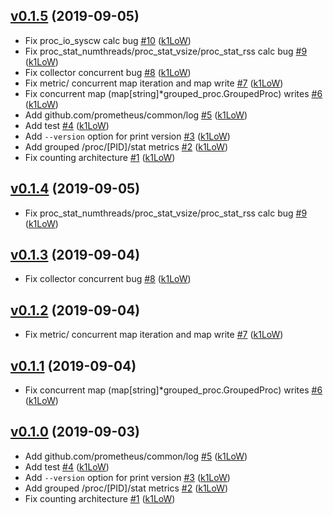 ## [v0.1.5](https://github.com/k1LoW/grouped_process_exporter/compare/v0.1.4...v0.1.5) (2019-09-05)

* Fix proc_io_syscw calc bug [#10](https://github.com/k1LoW/grouped_process_exporter/pull/10) ([k1LoW](https://github.com/k1LoW))
* Fix proc_stat_numthreads/proc_stat_vsize/proc_stat_rss calc bug [#9](https://github.com/k1LoW/grouped_process_exporter/pull/9) ([k1LoW](https://github.com/k1LoW))
* Fix collector concurrent bug [#8](https://github.com/k1LoW/grouped_process_exporter/pull/8) ([k1LoW](https://github.com/k1LoW))
* Fix metric/ concurrent map iteration and map write [#7](https://github.com/k1LoW/grouped_process_exporter/pull/7) ([k1LoW](https://github.com/k1LoW))
* Fix concurrent map (map[string]*grouped_proc.GroupedProc) writes [#6](https://github.com/k1LoW/grouped_process_exporter/pull/6) ([k1LoW](https://github.com/k1LoW))
* Add github.com/prometheus/common/log [#5](https://github.com/k1LoW/grouped_process_exporter/pull/5) ([k1LoW](https://github.com/k1LoW))
* Add test [#4](https://github.com/k1LoW/grouped_process_exporter/pull/4) ([k1LoW](https://github.com/k1LoW))
* Add `--version` option for print version [#3](https://github.com/k1LoW/grouped_process_exporter/pull/3) ([k1LoW](https://github.com/k1LoW))
* Add grouped /proc/[PID]/stat metrics [#2](https://github.com/k1LoW/grouped_process_exporter/pull/2) ([k1LoW](https://github.com/k1LoW))
* Fix counting architecture [#1](https://github.com/k1LoW/grouped_process_exporter/pull/1) ([k1LoW](https://github.com/k1LoW))

## [v0.1.4](https://github.com/k1LoW/grouped_process_exporter/compare/v0.1.3...v0.1.4) (2019-09-05)

* Fix proc_stat_numthreads/proc_stat_vsize/proc_stat_rss calc bug [#9](https://github.com/k1LoW/grouped_process_exporter/pull/9) ([k1LoW](https://github.com/k1LoW))

## [v0.1.3](https://github.com/k1LoW/grouped_process_exporter/compare/v0.1.2...v0.1.3) (2019-09-04)

* Fix collector concurrent bug [#8](https://github.com/k1LoW/grouped_process_exporter/pull/8) ([k1LoW](https://github.com/k1LoW))

## [v0.1.2](https://github.com/k1LoW/grouped_process_exporter/compare/v0.1.1...v0.1.2) (2019-09-04)

* Fix metric/ concurrent map iteration and map write [#7](https://github.com/k1LoW/grouped_process_exporter/pull/7) ([k1LoW](https://github.com/k1LoW))

## [v0.1.1](https://github.com/k1LoW/grouped_process_exporter/compare/v0.1.0...v0.1.1) (2019-09-04)

* Fix concurrent map (map[string]*grouped_proc.GroupedProc) writes [#6](https://github.com/k1LoW/grouped_process_exporter/pull/6) ([k1LoW](https://github.com/k1LoW))

## [v0.1.0](https://github.com/k1LoW/grouped_process_exporter/compare/0b50674837e9...v0.1.0) (2019-09-03)

* Add github.com/prometheus/common/log [#5](https://github.com/k1LoW/grouped_process_exporter/pull/5) ([k1LoW](https://github.com/k1LoW))
* Add test [#4](https://github.com/k1LoW/grouped_process_exporter/pull/4) ([k1LoW](https://github.com/k1LoW))
* Add `--version` option for print version [#3](https://github.com/k1LoW/grouped_process_exporter/pull/3) ([k1LoW](https://github.com/k1LoW))
* Add grouped /proc/[PID]/stat metrics [#2](https://github.com/k1LoW/grouped_process_exporter/pull/2) ([k1LoW](https://github.com/k1LoW))
* Fix counting architecture [#1](https://github.com/k1LoW/grouped_process_exporter/pull/1) ([k1LoW](https://github.com/k1LoW))
